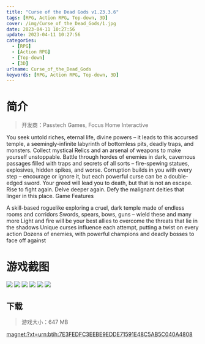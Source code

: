 ```yaml
---
title: "Curse of the Dead Gods v1.23.3.6"
tags: [RPG, Action RPG, Top-down, 3D]
cover: /img/Curse_of_the_Dead_Gods/1.jpg
date: 2023-04-11 10:27:56
update: 2023-04-11 10:27:56
categories: 
  - [RPG]
  - [Action RPG]
  - [Top-down]
  - [3D]
urlname: Curse_of_the_Dead_Gods
keywords: [RPG, Action RPG, Top-down, 3D]
---
```

# 简介

> 开发商：Passtech Games, Focus Home Interactive

You seek untold riches, eternal life, divine powers – it leads to this accursed temple, a seemingly-infinite labyrinth of bottomless pits, deadly traps, and monsters.
Collect mystical Relics and an arsenal of weapons to make yourself unstoppable. Battle through hordes of enemies in dark, cavernous passages filled with traps and secrets of all sorts – fire-spewing statues, explosives, hidden spikes, and worse.
Corruption builds in you with every step – encourage or ignore it, but each powerful curse can be a double-edged sword.
Your greed will lead you to death, but that is not an escape. Rise to fight again. Delve deeper again. Defy the malignant deities that linger in this place.
Game Features

A skill-based roguelike exploring a cruel, dark temple made of endless rooms and corridors
Swords, spears, bows, guns – wield these and many more
Light and fire will be your best allies to overcome the threats that lie in the shadows
Unique curses influence each attempt, putting a twist on every action
Dozens of enemies, with powerful champions and deadly bosses to face off against

# 游戏截图

![](/img/Curse_of_the_Dead_Gods/2.jpg)
![](/img/Curse_of_the_Dead_Gods/3.jpg)
![](/img/Curse_of_the_Dead_Gods/4.jpg)
![](/img/Curse_of_the_Dead_Gods/5.jpg)
![](/img/Curse_of_the_Dead_Gods/6.jpg)
![](/img/Curse_of_the_Dead_Gods/7.jpg)


## 下载

> 游戏大小：647 MB

[magnet:?xt=urn:btih:7E3FEDFC3EEBE9EDDE71591E48C5AB5C040A4808](magnet:?xt=urn:btih:7E3FEDFC3EEBE9EDDE71591E48C5AB5C040A4808)